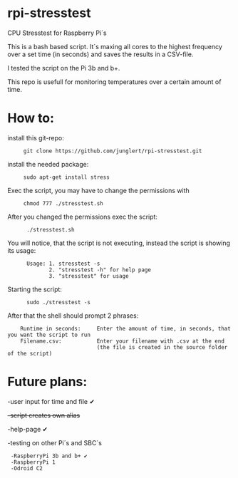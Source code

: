 # rpi-stresstest
CPU Stresstest for Raspberry Pi´s

This is a bash based script. 
It´s maxing all cores to the highest frequency over a set time (in seconds) 
and saves the results in a CSV-file.

I tested the script on the Pi 3b and b+.


This repo is usefull for monitoring temperatures over a certain amount of time.

# How to:
  
  install this git-repo:
  
         git clone https://github.com/junglert/rpi-stresstest.git

  install the needed package:
      
         sudo apt-get install stress
    
  Exec the script, you may have to change the permissions with 
        
         chmod 777 ./stresstest.sh
         
  After you changed the permissions exec the script:
        
          ./stresstest.sh
          
  You will notice, that the script is not executing, instead the script is showing its usage:   
   
          Usage: 1. stresstest -s        
                 2. "stresstest -h" for help page
                 3. "stresstest" for usage
    
  Starting the script:    
        
          sudo ./stresstest -s
  
  
  After that the shell should prompt 2 phrases:
      
        Runtime in seconds:     Enter the amount of time, in seconds, that you want the script to run
        Filename.csv:           Enter your filename with .csv at the end 
                                (the file is created in the source folder of the script)
      
      
   # Future plans:

   -user input for time and file ✔
  
   <strike>-script creates own alias</strike>
  
   -help-page ✔
  
   -testing on other Pi´s and SBC´s
   
     -RaspberryPi 3b and b+ ✔
     -RaspberryPi 1
     -Odroid C2
